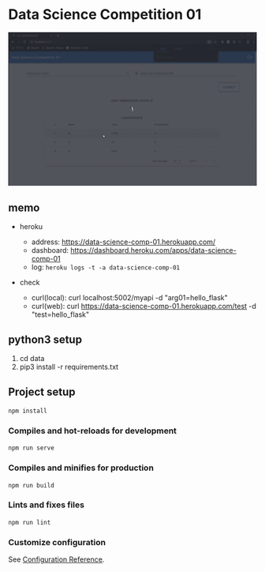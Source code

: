 # Data Science Competition 01

<img src="data/kagglelike-leaderboard.gif" width="800">

## memo
- heroku
	- address: https://data-science-comp-01.herokuapp.com/
	- dashboard: https://dashboard.heroku.com/apps/data-science-comp-01
	- log: `heroku logs -t -a data-science-comp-01`

- check
	- curl(local): curl localhost:5002/myapi -d "arg01=hello_flask"
    - curl(web): curl https://data-science-comp-01.herokuapp.com/test -d "test=hello_flask"

## python3 setup
1. cd data
1. pip3 install -r requirements.txt

## Project setup
```
npm install
```

### Compiles and hot-reloads for development
```
npm run serve
```

### Compiles and minifies for production
```
npm run build
```

### Lints and fixes files
```
npm run lint
```

### Customize configuration
See [Configuration Reference](https://cli.vuejs.org/config/).
